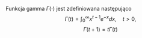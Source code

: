 Funkcja gamma $\Gamma(\cdot)$ jest zdefiniowana następująco
$$
\Gamma(t)=
\int^\infty_0x^{t-1}e^{-x}dx, \quad t\gt0,
$$
$$
\Gamma(t+1)=
t\Gamma(t)
$$
